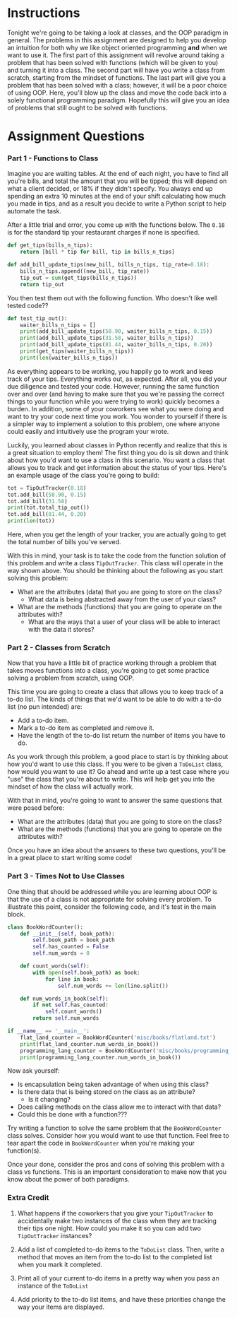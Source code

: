 # Instructions

Tonight we're going to be taking a look at classes, and the OOP paradigm in general. The problems in this assignment are designed to help you develop an intuition for both why we like object oriented programming **and** when we want to use it. The first part of this assignment will revolve around taking a problem that has been solved with functions (which will be given to you) and turning it into a class. The second part will have you write a class from scratch, starting from the mindset of functions. The last part will give you a problem that has been solved with a class; however, it will be a poor choice of using OOP. Here, you'll blow up the class and move the code back into a solely functional programming paradigm. Hopefully this will give you an idea of problems that still ought to be solved with functions.

# Assignment Questions

### Part 1 - Functions to Class

Imagine you are waiting tables. At the end of each night, you have to find all you're bills, and total the amount that you will be tipped; this will depend on what a client decided, or 18% if they didn't specify. You always end up spending an extra 10 minutes at the end of your shift calculating how much you made in tips, and as a result you decide to write a Python script to help automate the task.

After a little trial and error, you come up with the functions below. The `0.18` is for the standard tip your restaurant charges if none is specified.

```python
def get_tips(bills_n_tips):
    return [bill * tip for bill, tip in bills_n_tips]

def add_bill_update_tips(new_bill, bills_n_tips, tip_rate=0.18):
    bills_n_tips.append((new_bill, tip_rate))
    tip_out = sum(get_tips(bills_n_tips))
    return tip_out
```

You then test them out with the following function. Who doesn't like well tested code??

```python
def test_tip_out():
    waiter_bills_n_tips = []
    print(add_bill_update_tips(58.90, waiter_bills_n_tips, 0.15))
    print(add_bill_update_tips(31.58, waiter_bills_n_tips))
    print(add_bill_update_tips(81.44, waiter_bills_n_tips, 0.20))
    print(get_tips(waiter_bills_n_tips))
    print(len(waiter_bills_n_tips))
```

As everything appears to be working, you happily go to work and keep track of your tips. Everything works out, as expected. After all, you did your due diligence and tested your code. However, running the same function over and over (and having to make sure that you we're passing the correct things to your function while you were trying to work) quickly becomes a burden. In addition, some of your coworkers see what you were doing and want to try your code next time you work. You wonder to yourself if there is a simpler way to implement a solution to this problem, one where anyone could easily and intuitively use the program your wrote.

Luckily, you learned about classes in Python recently and realize that this is a great situation to employ them! The first thing you do is sit down and think about how you'd want to use a class in this scenario. You want a class that allows you to track and get information about the status of your tips. Here's an example usage of the class you're going to build:

```python
tot = TipOutTracker(0.18)
tot.add_bill(58.90, 0.15)
tot.add_bill(31.58)
print(tot.total_tip_out())
tot.add_bill(81.44, 0.20)
print(len(tot))
```

Here, when you get the length of your tracker, you are actually going to get the total number of bills you've served.

With this in mind, your task is to take the code from the function solution of this problem and write a class `TipOutTracker`. This class will operate in the way shown above. You should be thinking about the following as you start solving this problem:

* What are the attributes (data) that you are going to store on the class?
    * What data is being abstracted away from the user of your class?
* What are the methods (functions) that you are going to operate on the attributes with?
    * What are the ways that a user of your class will be able to interact with the data it stores?

### Part 2 - Classes from Scratch

Now that you have a little bit of practice working through a problem that takes moves functions into a class, you're going to get some practice solving a problem from scratch, using OOP.

This time you are going to create a class that allows you to keep track of a to-do list. The kinds of things that we'd want to be able to do with a to-do list (no pun intended) are:

* Add a to-do item.
* Mark a to-do item as completed and remove it.
* Have the length of the to-do list return the number of items you have to do.

As you work through this problem, a good place to start is by thinking about how you'd want to use this class. If you were to be given a `ToDoList` class, how would you want to use it? Go ahead and write up a test case where you "use" the class that you're about to write. This will help get you into the mindset of how the class will actually work.

With that in mind, you're going to want to answer the same questions that were posed before:

* What are the attributes (data) that you are going to store on the class?
* What are the methods (functions) that you are going to operate on the attributes with?

Once you have an idea about the answers to these two questions, you'll be in a great place to start writing some code!

### Part 3 - Times Not to Use Classes

One thing that should be addressed while you are learning about OOP is that the use of a class is not appropriate for solving every problem. To illustrate this point, consider the following code, and it's test in the main block.

```python
class BookWordCounter():
    def __init__(self, book_path):
        self.book_path = book_path
        self.has_counted = False
        self.num_words = 0

    def count_words(self):
        with open(self.book_path) as book:
            for line in book:
                self.num_words += len(line.split())

    def num_words_in_book(self):
        if not self.has_counted:
            self.count_words()
        return self.num_words

if __name__ == '__main__':
    flat_land_counter = BookWordCounter('misc/books/flatland.txt')
    print(flat_land_counter.num_words_in_book())
    programming_lang_counter = BookWordCounter('misc/books/programming_languages.txt')
    print(programming_lang_counter.num_words_in_book())
```

Now ask yourself:
* Is encapsulation being taken advantage of when using this class?
* Is there data that is being stored on the class as an attribute?
    * Is it changing?
* Does calling methods on the class allow me to interact with that data?
* Could this be done with a function???

Try writing a function to solve the same problem that the `BookWordCounter` class solves. Consider how you would want to use that function. Feel free to tear apart the code in `BookWordCounter` when you're making your function(s).

Once your done, consider the pros and cons of solving this problem with a class vs functions. This is an important consideration to make now that you know about the power of both paradigms.

### Extra Credit

1. What happens if the coworkers that you give your `TipOutTracker` to accidentally make two instances of the class when they are tracking their tips one night. How could you make it so you can add two `TipOutTracker` instances?

2. Add a list of completed to-do items to the `ToDoList` class. Then, write a method that moves an item from the to-do list to the completed list when you mark it completed.

3. Print all of your current to-do items in a pretty way when you pass an instance of the `ToDoList`

4. Add priority to the to-do list items, and have these priorities change the way your items are displayed.
